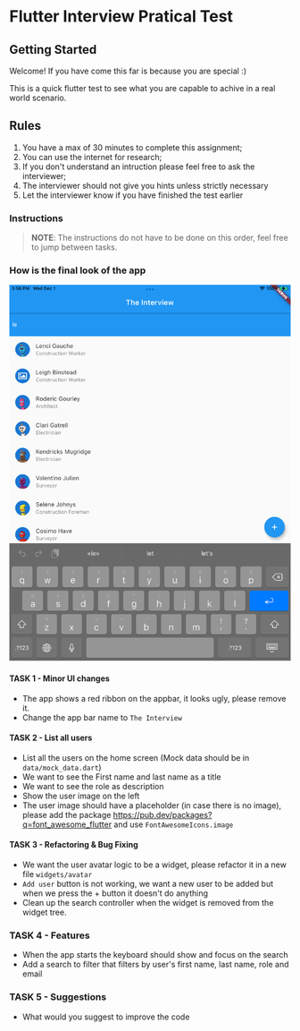 # Flutter Interview Pratical Test

## Getting Started
Welcome! If you have come this far is because you are special :)

This is a quick flutter test to see what you are capable to achive in a real world scenario.

## Rules

1. You have a max of 30 minutes to complete this assignment;
2. You can use the internet for research;
3. If you don't understand an intruction please feel free to ask the interviewer;
4. The interviewer should not give you hints unless strictly necessary
5. Let the interviewer know if you have finished the test earlier
### Instructions
> **NOTE**: The instructions do not have to be done on this order, feel free to jump between tasks.

### How is the final look of the app
![screenshot](/screenshot.jpeg)

#### TASK 1 - Minor UI changes
- The app shows a red ribbon on the appbar, it looks ugly, please remove it.
- Change the app bar name to `The Interview`

#### TASK 2 - List all users
- List all the users on the home screen (Mock data should be in `data/mock_data.dart`)
- We want to see the First name and last name as a title
- We want to see the role as description
- Show the user image on the left
- The user image should have a placeholder (in case there is no image), please add the package https://pub.dev/packages?q=font_awesome_flutter and use `FontAwesomeIcons.image`

#### TASK 3 - Refactoring & Bug Fixing
- We want the user avatar logic to be a widget, please refactor it in a new file `widgets/avatar`
- `Add user` button is not working, we want a new user to be added but when we press the + button it doesn't do anything
- Clean up the search controller when the widget is removed from the widget tree.

### TASK 4 - Features
- When the app starts the keyboard should show and focus on the search
- Add a search to filter that filters by user's first name, last name, role and email

### TASK 5 - Suggestions
- What would you suggest to improve the code